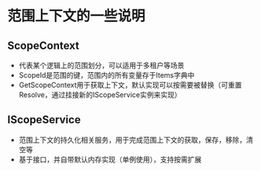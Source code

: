 ﻿# 范围上下文的一些说明

## ScopeContext

- 代表某个逻辑上的范围划分，可以适用于多租户等场景
- ScopeId是范围的键，范围内的所有变量存于Items字典中
- GetScopeContext用于获取上下文，默认实现可以按需要被替换（可重置Resolve，通过挂接新的IScopeService实例来实现）

## IScopeService

- 范围上下文的持久化相关服务，用于完成范围上下文的获取，保存，移除，清空等
- 基于接口，并自带默认内存实现（单例使用），支持按需扩展
